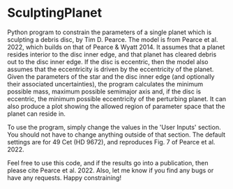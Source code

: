# SculptingPlanet

Python program to constrain the parameters of a single planet which is 
sculpting a debris disc, by Tim D. Pearce. The model is from
Pearce et al. 2022, which builds on that of Pearce & Wyatt 2014. It 
assumes that a planet resides interior to the disc inner edge, and that 
planet has cleared debris out to the disc inner edge. If the disc is
eccentric, then the model also assumes that the eccentricity is driven by 
the eccentricity of the planet. Given the parameters of the star and the 
disc inner edge (and optionally their associated uncertainties), the 
program calculates the minimum possible mass, maximum possible semimajor 
axis and, if the disc is eccentric, the minimum possible eccentricity of 
the perturbing planet. It can also produce a plot showing the allowed 
region of parameter space that the planet can reside in.

To use the program, simply change the values in the 'User Inputs' section.
You should not have to change anything outside of that section. The 
default settings are for 49 Cet (HD 9672), and reproduces Fig. 7 of
Pearce et al. 2022.

Feel free to use this code, and if the results go into a publication,
then please cite Pearce et al. 2022. Also, let me know if you find any 
bugs or have any requests. Happy constraining!
